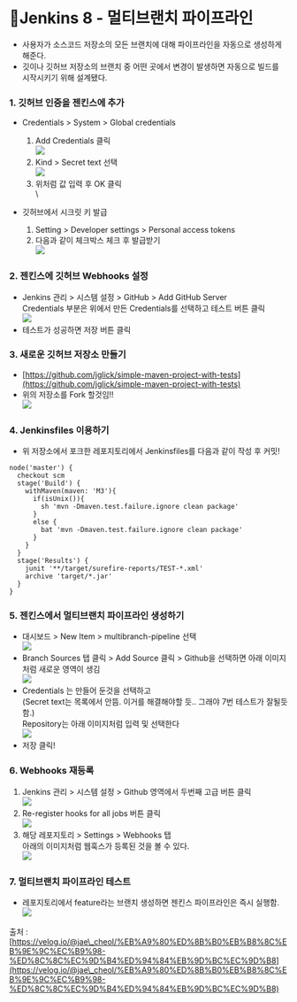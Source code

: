 # Jenkins 8 - 멀티브랜치 파이프라인



* 사용자가 소스코드 저장소의 모든 브랜치에 대해 파이프라인을 자동으로 생성하게 해준다.
* 깃이나 깃허브 저장소의 브랜치 중 어떤 곳에서 변경이 발생하면 자동으로 빌드를 시작시키기 위해 설계됐다.

### 1. 깃허브 인증을 젠킨스에 추가 <a href="#1" id="1"></a>

* Credentials > System > Global credentials
  1. Add Credentials 클릭\
     ![](https://velog.velcdn.com/images%2Fjae\_cheol%2Fpost%2Fda9c4ed8-93d2-4f63-8ead-3ec19ddcf223%2Fimage.png)
  2. Kind > Secret text 선택\
     ![](https://velog.velcdn.com/images%2Fjae\_cheol%2Fpost%2Fe73a3481-7434-4725-9323-355cabd1cf87%2Fimage.png)
  3. 위처럼 값 입력 후 OK 클릭\
     \

* 깃허브에서 시크릿 키 발급
  1. Setting > Developer settings > Personal access tokens
  2. 다음과 같이 체크박스 체크 후 발급받기\
     ![](https://velog.velcdn.com/images%2Fjae\_cheol%2Fpost%2Fdead5ac7-c54b-4cd0-9c00-d646bd9ae7e5%2Fimage.png)

### 2. 젠킨스에 깃허브 Webhooks 설정 <a href="#2-webhooks" id="2-webhooks"></a>

* Jenkins 관리 > 시스템 설정 > GitHub > Add GitHub Server\
  Credentials 부분은 위에서 만든 Credentials를 선택하고 테스트 버튼 클릭\
  ![](https://velog.velcdn.com/images%2Fjae\_cheol%2Fpost%2F3ef84820-d57f-404d-aefa-84e29a74fd68%2Fimage.png)
* 테스트가 성공하면 저장 버튼 클릭

### 3. 새로운 깃허브 저장소 만들기 <a href="#3" id="3"></a>

* [https://github.com/jglick/simple-maven-project-with-tests](https://github.com/jglick/simple-maven-project-with-tests)
* 위의 저장소를 Fork 할것임!!\
  ![](https://velog.velcdn.com/images%2Fjae\_cheol%2Fpost%2F14d40bff-7276-435a-be48-5cdc59044449%2Fimage.png)

### 4. Jenkinsfiles 이용하기 <a href="#4-jenkinsfiles" id="4-jenkinsfiles"></a>

* 위 저장소에서 포크한 레포지토리에서 Jenkinsfiles를 다음과 같이 작성 후 커밋!

```
node('master') {
  checkout scm
  stage('Build') {
    withMaven(maven: 'M3'){
      if(isUnix()){
        sh 'mvn -Dmaven.test.failure.ignore clean package'
      }
      else {
        bat 'mvn -Dmaven.test.failure.ignore clean package'
      }
    }
  }
  stage('Results') {
    junit '**/target/surefire-reports/TEST-*.xml'
    archive 'target/*.jar'
  }
}
```

### 5. 젠킨스에서 멀티브랜치 파이프라인 생성하기 <a href="#5" id="5"></a>

* 대시보드 > New Item > multibranch-pipeline 선택\
  ![](https://velog.velcdn.com/images%2Fjae\_cheol%2Fpost%2F09f9e866-764e-45b8-9823-28966e74b77d%2Fimage.png)
* Branch Sources 탭 클릭 > Add Source 클릭 > Github을 선택하면 아래 이미지처럼 새로운 영역이 생김\
  ![](https://velog.velcdn.com/images%2Fjae\_cheol%2Fpost%2Fb9c081a9-9662-4478-ac87-2d52b4f52335%2Fimage.png)
* Credentials 는 만들어 둔것을 선택하고\
  (Secret text는 목록에서 안뜸. 이거를 해결해야할 듯.. 그래야 7번 테스트가 잘될듯함.)\
  Repository는 아래 이미지처럼 입력 및 선택한다\
  ![](https://velog.velcdn.com/images%2Fjae\_cheol%2Fpost%2F22261822-c926-4e74-8c45-ac9401ef8451%2Fimage.png)
* 저장 클릭!

### 6. Webhooks 재등록 <a href="#6-webhooks" id="6-webhooks"></a>

1. Jenkins 관리 > 시스템 설정 > Github 영역에서 두번째 고급 버튼 클릭\
   ![](https://velog.velcdn.com/images%2Fjae\_cheol%2Fpost%2Fad60b720-87ad-46b9-9574-6f7c8ff2a44d%2Fimage.png)
2. Re-register hooks for all jobs 버튼 클릭\
   ![](https://velog.velcdn.com/images%2Fjae\_cheol%2Fpost%2F21468c8f-9435-4f93-9ce0-aa67490d8e80%2Fimage.png)
3. 해당 레포지토리 > Settings > Webhooks 탭\
   아래의 이미지처럼 웹훅스가 등록된 것을 볼 수 있다.\
   ![](https://velog.velcdn.com/images%2Fjae\_cheol%2Fpost%2Fa756b1c5-67aa-426b-922c-8053a26bd319%2Fimage.png)

### 7. 멀티브랜치 파이프라인 테스트 <a href="#7" id="7"></a>

* 레포지토리에서 feature라는 브랜치 생성하면 젠킨스 파이프라인은 즉시 실행함.\
  ![](https://velog.velcdn.com/images%2Fjae\_cheol%2Fpost%2F9aea3cad-2233-4248-93d7-ba5b649f0702%2Fimage.png)

출처 : [https://velog.io/@jae\_cheol/%EB%A9%80%ED%8B%B0%EB%B8%8C%EB%9E%9C%EC%B9%98-%ED%8C%8C%EC%9D%B4%ED%94%84%EB%9D%BC%EC%9D%B8](https://velog.io/@jae\_cheol/%EB%A9%80%ED%8B%B0%EB%B8%8C%EB%9E%9C%EC%B9%98-%ED%8C%8C%EC%9D%B4%ED%94%84%EB%9D%BC%EC%9D%B8)
